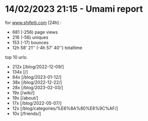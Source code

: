 # 14/02/2023 21:15 - Umami report
for www.shifeiti.com [24h] :

 - 681 (-256) page views
 - 216 (-56) uniques
 - 153 (-17) bounces
 - 12h 58' 21'' (-4h 57' 40'') totaltime


top 10 urls:
 - 212x [/blog/2022-12-09/]
 - 134x [/]
 - 84x [/blog/2023-01-12/]
 - 38x [/blog/2022-12-22/]
 - 28x [/blog/2023-02-03/]
 - 19x [/wiki/]
 - 19x [/about/]
 - 17x [/blog/2022-05-07/]
 - 12x [/blog/categories/%E6%8A%80%E6%9C%AF/]
 - 10x [/friends/]


